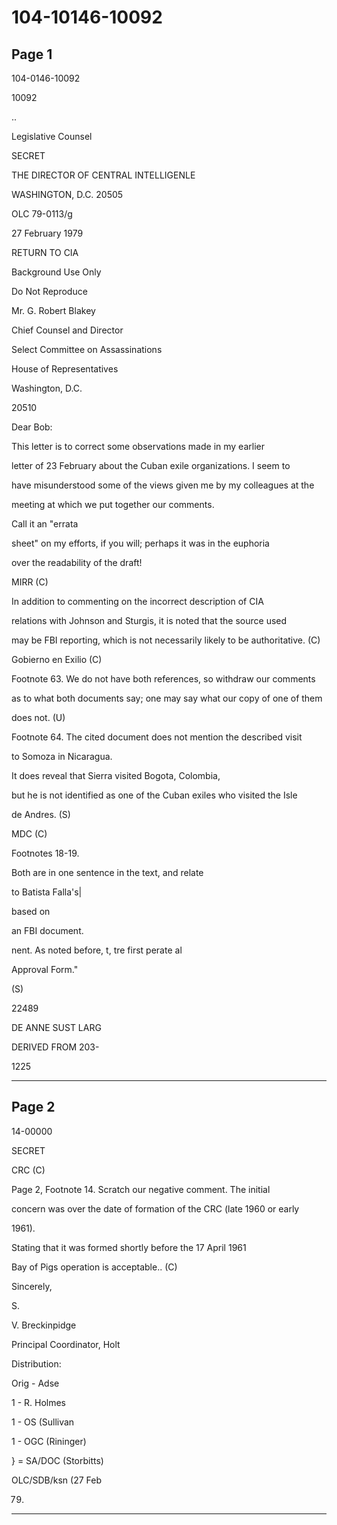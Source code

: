 # 104-10146-10092

## Page 1

104-0146-10092

10092

..

Legislative Counsel

SECRET

THE DIRECTOR OF CENTRAL INTELLIGENLE

WASHINGTON, D.C. 20505

OLC 79-0113/g

27 February 1979

RETURN TO CIA

Background Use Only

Do Not Reproduce

Mr. G. Robert Blakey

Chief Counsel and Director

Select Committee on Assassinations

House of Representatives

Washington, D.C.

20510

Dear Bob:

This letter is to correct some observations made in my earlier

letter of 23 February about the Cuban exile organizations. I seem to

have misunderstood some of the views given me by my colleagues at the

meeting at which we put together our comments.

Call it an "errata

sheet" on my efforts, if you will; perhaps it was in the euphoria

over the readability of the draft!

MIRR (C)

In addition to commenting on the incorrect description of CIA

relations with Johnson and Sturgis, it is noted that the source used

may be FBI reporting, which is not necessarily likely to be authoritative. (C)

Gobierno en Exilio (C)

Footnote 63. We do not have both references, so withdraw our comments

as to what both documents say; one may say what our copy of one of them

does not. (U)

Footnote 64. The cited document does not mention the described visit

to Somoza in Nicaragua.

It does reveal that Sierra visited Bogota, Colombia,

but he is not identified as one of the Cuban exiles who visited the Isle

de Andres. (S)

MDC (C)

Footnotes 18-19.

Both are in one sentence in the text, and relate

to Batista Falla's|

based on

an FBI document.

nent. As noted before, t, tre first perate al

Approval Form."

(S)

22489

DE ANNE SUST LARG

DERIVED FROM 203-

1225

---

## Page 2

14-00000

SECRET

CRC (C)

Page 2, Footnote 14. Scratch our negative comment. The initial

concern was over the date of formation of the CRC (late 1960 or early

1961).

Stating that it was formed shortly before the 17 April 1961

Bay of Pigs operation is acceptable.. (C)

Sincerely,

S.

V. Breckinpidge

Principal Coordinator, Holt

Distribution:

Orig - Adse

1 - R. Holmes

1 - OS (Sullivan

1 - OGC (Rininger)

} = SA/DOC (Storbitts)

OLC/SDB/ksn (27 Feb

79)

---

